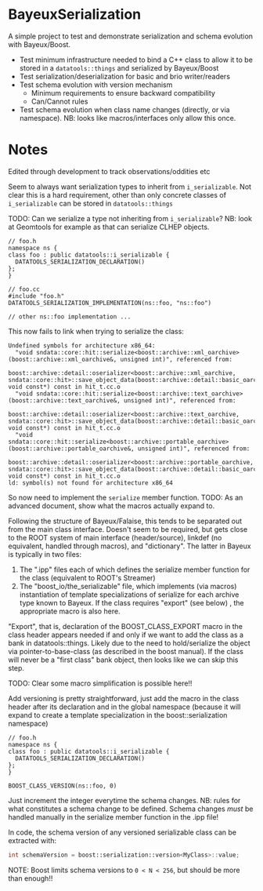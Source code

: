 # BayeuxSerialization

A simple project to test and demonstrate serialization and schema
evolution with Bayeux/Boost.

- Test minimum infrastructure needed to bind a C++ class to allow
  it to be stored in a `datatools::things` and serialized by Bayeux/Boost
- Test serialization/deserialization for basic and brio writer/readers
- Test schema evolution with version mechanism
  - Minimum requirements to ensure backward compatibility
  - Can/Cannot rules
- Test schema evolution when class name changes (directly, or via
  namespace). NB: looks like macros/interfaces only allow this once.

# Notes
Edited through development to track observations/oddities etc

Seem to always want serialization types to inherit from `i_serializable`.
Not clear this is a hard requirement, other than only concrete classes
of `i_serializable` can be stored in `datatools::things`

TODO: Can we serialize a type not inheriting from `i_serializable`? NB:
look at Geomtools for example as that can serialize CLHEP objects.

```
// foo.h
namespace ns {
class foo : public datatools::i_serializable {
  DATATOOLS_SERIALIZATION_DECLARATION()
};
}

// foo.cc
#include "foo.h"
DATATOOLS_SERIALIZATION_IMPLEMENTATION(ns::foo, "ns::foo")

// other ns::foo implementation ...
```

This now fails to link when trying to serialize the class:

```
Undefined symbols for architecture x86_64:
  "void sndata::core::hit::serialize<boost::archive::xml_oarchive>(boost::archive::xml_oarchive&, unsigned int)", referenced from:
      boost::archive::detail::oserializer<boost::archive::xml_oarchive, sndata::core::hit>::save_object_data(boost::archive::detail::basic_oarchive&, void const*) const in hit_t.cc.o
  "void sndata::core::hit::serialize<boost::archive::text_oarchive>(boost::archive::text_oarchive&, unsigned int)", referenced from:
      boost::archive::detail::oserializer<boost::archive::text_oarchive, sndata::core::hit>::save_object_data(boost::archive::detail::basic_oarchive&, void const*) const in hit_t.cc.o
  "void sndata::core::hit::serialize<boost::archive::portable_oarchive>(boost::archive::portable_oarchive&, unsigned int)", referenced from:
      boost::archive::detail::oserializer<boost::archive::portable_oarchive, sndata::core::hit>::save_object_data(boost::archive::detail::basic_oarchive&, void const*) const in hit_t.cc.o
ld: symbol(s) not found for architecture x86_64
```

So now need to implement the `serialize` member function. TODO: As an advanced document, show what the macros actually expand to.

Following the structure of Bayeux/Falaise, this tends to be separated
out from the main class interface. Doesn't seem to be required, but
gets close to the ROOT system of main interface (header/source), linkdef
(no equivalent, handled through macros), and "dictionary".
The latter in Bayeux is typically in two files:

1. The ".ipp" files each of which defines the serialize member function
   for the class (equivalent to ROOT's Streamer)
2. The "boost_io/the_serializable" file, which implements (via macros)
   instantiation of template specializations of serialize for each
   archive type known to Bayeux. If the class requires "export" (see below)
   , the appropriate macro is also here.

"Export", that is, declaration of the BOOST_CLASS_EXPORT macro in the class
header appears needed if and only if we want to add the class as a bank
in datatools::things. Likely due to the need to hold/serialize the object
via pointer-to-base-class (as described in the boost manual). If the
class will never be a "first class" bank object, then looks like we can
skip this step.

TODO: Clear some macro simplification is possible here!!

Add versioning is pretty straightforward, just add the macro in the class
header after its declaration and in the global namespace (because it
will expand to create a template specialization in the boost::serialization
namespace)

```
// foo.h
namespace ns {
class foo : public datatools::i_serializable {
  DATATOOLS_SERIALIZATION_DECLARATION()
};
}

BOOST_CLASS_VERSION(ns::foo, 0)
```

Just increment the integer everytime the schema changes. NB: rules for
what constitutes a schema change to be defined. Schema changes *must*
be handled manually in the serialize member function in the .ipp file!

In code, the schema version of any versioned serializable class can be
extracted with:

```c++
int schemaVersion = boost::serialization::version<MyClass>::value;
```

NOTE: Boost limits schema versions to `0 < N < 256`, but should be more
than enough!!

